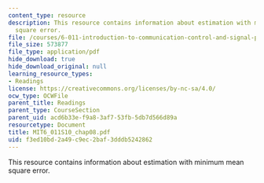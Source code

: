 ```yaml
---
content_type: resource
description: This resource contains information about estimation with minimum mean
  square error.
file: /courses/6-011-introduction-to-communication-control-and-signal-processing-spring-2010/f3ed10bd2a49c9ec2baf3dddb5242862_MIT6_011S10_chap08.pdf
file_size: 573877
file_type: application/pdf
hide_download: true
hide_download_original: null
learning_resource_types:
- Readings
license: https://creativecommons.org/licenses/by-nc-sa/4.0/
ocw_type: OCWFile
parent_title: Readings
parent_type: CourseSection
parent_uid: acd6b33e-f9a8-3af7-53fb-5db7d566d89a
resourcetype: Document
title: MIT6_011S10_chap08.pdf
uid: f3ed10bd-2a49-c9ec-2baf-3dddb5242862
---
```

This resource contains information about estimation with minimum mean square error.